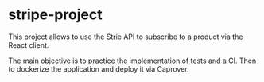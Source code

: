 # stripe-project

This project allows to use the Strie API to subscribe to a product via the React client. 

The main objective is to practice the implementation of tests and a CI. Then to dockerize the application and deploy it via Caprover.
